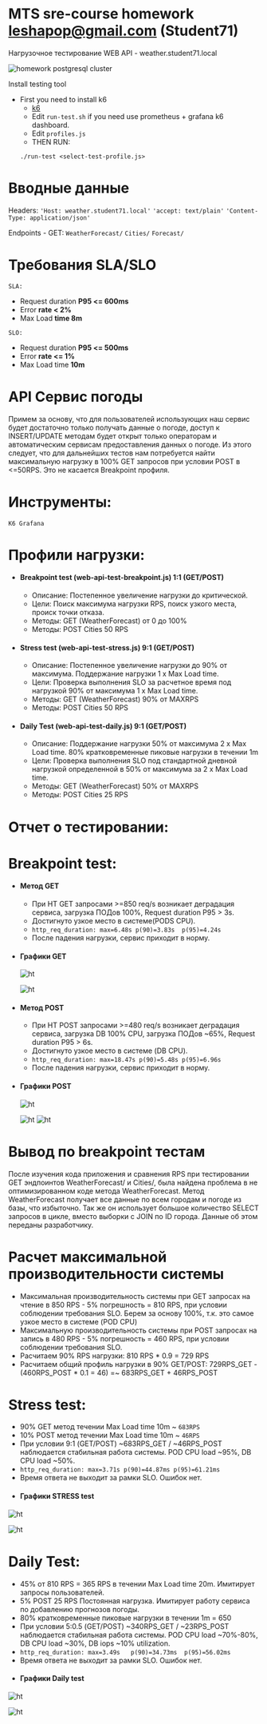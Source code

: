 # MTS sre-course homework leshapop@gmail.com (Student71)

Нагрузочное тестирование WEB API - weather.student71.local

![homework postgresql cluster](../images/pg_cluster.png)

Install testing tool

- First you need to install k6
   - [k6](https://k6.io/docs/get-started/installation/)
   - Edit `run-test.sh` if you need use prometheus + grafana k6 dashboard.
   - Edit `profiles.js`
   - THEN RUN:
  ```
  ./run-test <select-test-profile.js>
  ```

# Вводные данные
Headers:
`'Host: weather.student71.local'`
`'accept: text/plain'`
`'Content-Type: application/json'`

Endpoints - GET:
`WeatherForecast/`
`Cities/`
`Forecast/`

# Требования SLA/SLO
`SLA:`
- Request duration **P95 <= 600ms**
- Error **rate < 2%**
- Max Load **time 8m**

`SLO:`
- Request duration **P95 <= 500ms**
- Error **rate <= 1%**
- Max Load time **10m**

# API Сервис погоды
Примем за основу, что для пользователей использующих наш сервис будет достаточно только получать данные о погоде, доступ к INSERT/UPDATE методам будет открыт только операторам и автоматическим сервисам предоставления данных о погоде. 
Из этого следует, что для дальнейших тестов нам потребуется найти максимальную нагрузку в 100% GET запросов при условии POST в <=50RPS. 
Это не касается Breakpoint профиля.

# Инструменты:
`K6 Grafana`

# Профили нагрузки:

- #### Breakpoint test (web-api-test-breakpoint.js) 1:1 (GET/POST)
  * Описание: Постепенное увеличение нагрузки до критической.
  * Цели: Поиск максимума нагрузки RPS, поиск узкого места, происк точки отказа.
  * Методы: GET (WeatherForecast) от 0 до 100%
  * Методы: POST Cities 50 RPS

- #### Stress test (web-api-test-stress.js) 9:1 (GET/POST)
  * Описание: Постепенное увеличение нагрузки до 90% от максимума. Поддержание нагрузки 1 x Max Load time.
  * Цели: Проверка выполнения SLO за расчетное время под нагрузкой 90% от максимума 1 x Max Load time.
  * Методы: GET (WeatherForecast) 90% от MAXRPS
  * Методы: POST Cities 50 RPS

- #### Daily Test (web-api-test-daily.js) 9:1 (GET/POST)
  * Описание: Поддержание нагрузки 50% от максимума 2 x Max Load time. 80% кратковременные пиковые нагрузки в течении 1m
  * Цели: Проверка выполнения SLO под стандартной дневной нагрузкой определенной в 50% от максимума за 2 x Max Load time.
  * Методы: GET (WeatherForecast) 50% от MAXRPS
  * Методы: POST Cities 25 RPS

# Отчет о тестировании:

# Breakpoint test:
* #### Метод GET
  - При НТ GET запросами >=850 req/s возникает деградация сервиса, загрузка ПОДов 100%, Request duration P95 > 3s. 
  - Достигнуто узкое место в системе(PODS CPU).
  - `http_req_duration: max=6.48s p(90)=3.83s  p(95)=4.24s`
  - После падения нагрузки, сервис приходит в норму.

* #### Графики GET
  
  ![ht](./images/Breakpoint_GET.png)

  ![ht](./images/Breakpoint_GET_pods.png)

* #### Метод POST
  - При НТ POST запросами >=480 req/s возникает деградация сервиса, загрузка DB 100% CPU, загрузка ПОДов ~65%, Request duration P95 > 6s. 
  - Достигнуто узкое место в системе (DB CPU).
  - `http_req_duration: max=18.47s p(90)=5.48s p(95)=6.96s`
  - После падения нагрузки, сервис приходит в норму.

* #### Графики POST

  ![ht](./images/Breakpoint_POST.png)

  ![ht](./images/Breakpoint_POST_PODCPU.png) ![ht](./images/Breakpoint_POST_DBCPU.png)

# Вывод по breakpoint тестам
  После изучения кода приложения и сравнения RPS при тестировании GET эндпоинтов WeatherForecast/ и Cities/, была найдена проблема в не оптимизированном коде метода WeatherForecast.
  Метод WeatherForecast получает все данные по всем городам и погоде из базы, что избыточно. 
  Так же он использует большое количество SELECT запросов в цикле, вместо выборки с JOIN по ID города. Данные об этом переданы разработчику.

# Расчет максимальной производительности системы
  - Максимальная производительность системы при GET запросах на чтение в 850 RPS - 5% погрешность = 810 RPS, при условии соблюдении требования SLO. Берем за основу 100%, т.к. это самое узкое место в системе (POD CPU)
  - Максимальную производительность системы при POST запросах на запись в 480 RPS - 5% погрешность = 460 RPS, при условии соблюдении требования SLO.
  - Расчитаем 90% RPS нагрузки: 810 RPS * 0.9 = 729 RPS
  - Раcчитаем общий профиль нагрузки в 90% GET/POST: 729RPS_GET - (460RPS_POST * 0.1 = 46) =~ 683RPS_GET + 46RPS_POST

# Stress test:

  - 90% GET метод течении Max Load time 10m ~ `683RPS`
  - 10% POST метод течении Max Load time 10m ~ `46RPS`
  - При условии 9:1 (GET/POST) ~683RPS_GET / ~46RPS_POST наблюдается стабильная работа системы. POD CPU load ~95%, DB CPU load ~50%.
  - `http_req_duration: max=3.71s p(90)=44.87ms p(95)=61.21ms`
  - Время ответа не выходит за рамки SLO. Ошибок нет.

  * #### Графики STRESS test

  ![ht](./images/Stress_GET.png)

  ![ht](./images/Stress_GET_POD.png)

# Daily Test:

 - 45% от 810 RPS = 365 RPS в течении Max Load time 20m. Имитирует запросы пользователей.
 - 5% POST 25 RPS Постоянная нагрузка. Имитирует работу сервиса по добавлению прогнозов погоды.
 - 80% кратковременные пиковые нагрузки в течении 1m = 650
 - При условии 5:0.5 (GET/POST) ~340RPS_GET / ~23RPS_POST наблюдается стабильная работа системы. POD CPU load ~70%-80%, DB CPU load ~30%, DB iops ~10% utilization.
 - `http_req_duration: max=3.49s   p(90)=34.73ms  p(95)=56.02ms`
 - Время ответа не выходит за рамки SLO. Ошибок нет.

 * #### Графики Daily test

![ht](./images/Daily_test2.png)

![ht](./images/Daily_test.png)
